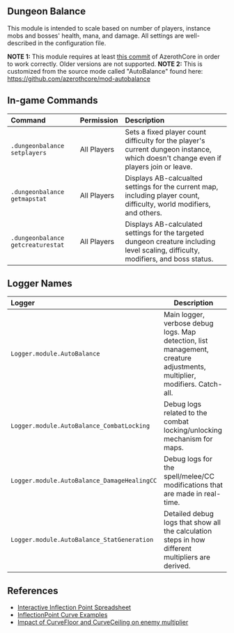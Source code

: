 ## Dungeon Balance

This module is intended to scale based on number of players, instance mobs and bosses' health, mana, and damage. All settings are well-described in the configuration file.

**NOTE 1:** This module requires at least [this commit](https://github.com/azerothcore/azerothcore-wotlk/commit/f127e583aae3cfa51a77d056c1892a7de07ffb52) of AzerothCore in order to work correctly. Older versions are not supported.
**NOTE 2:** This is customized from the source mode called "AutoBalance" found here: https://github.com/azerothcore/mod-autobalance

## In-game Commands
| Command | Permission | Description |
| :------ | :--------- | :---------- |
| `.dungeonbalance setplayers` | All Players | Sets a fixed player count difficulty for the player's current dungeon instance, which doesn't change even if players join or leave. |
| `.dungeonbalance getmapstat` | All Players | Displays AB-calcualted settings for the current map, including player count, difficulty, world modifiers, and others. |
| `.dungeonbalance getcreaturestat` | All Players | Displays AB-calculated settings for the targeted dungeon creature including level scaling, difficulty, modifiers, and boss status. |

## Logger Names
| Logger | Description |
| :----- | ----------- |
| `Logger.module.AutoBalance` | Main logger, verbose debug logs. Map detection, list management, creature adjustments, multiplier, modifiers. Catch-all. |
| `Logger.module.AutoBalance_CombatLocking` | Debug logs related to the combat locking/unlocking mechanism for maps. |
| `Logger.module.AutoBalance_DamageHealingCC` | Debug logs for the spell/melee/CC modifications that are made in real-time. |
| `Logger.module.AutoBalance_StatGeneration` | Detailed debug logs that show all the calculation steps in how different multipliers are derived. |

## References
- [Interactive Inflection Point Spreadsheet](https://docs.google.com/spreadsheets/d/100cmKIJIjCZ-ncWd0K9ykO8KUgwFTcwg4h2nfE_UeCc/copy)
- [InflectionPoint Curve Examples](https://i.imgur.com/x42UnUR.png)
- [Impact of CurveFloor and CurveCeiling on enemy multiplier](https://i.imgur.com/I8S4cwJ.png)
